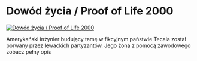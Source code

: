Dowód życia / Proof of Life 2000 
=============
[![Dowód życia / Proof of Life 2000 ](http://vidos.pl/images/player.gif)](http://vidos.pl/dowod-zycia-proof-of-life-2000)

 Amerykański inżynier budujący tamę w fikcyjnym państwie Tecala został porwany przez lewackich partyzantów. Jego żona z pomocą zawodowego zobacz pełny opis
